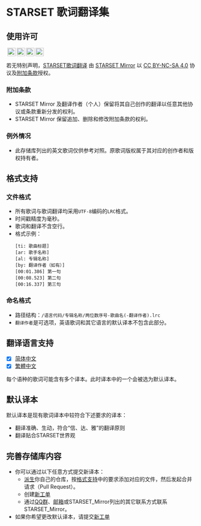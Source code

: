 # STARSET 歌词翻译集

## 使用许可
<img style="height:22px!important;margin-left:3px;vertical-align:text-bottom;" src="https://mirrors.creativecommons.org/presskit/icons/cc.svg?ref=chooser-v1"><img style="height:22px!important;margin-left:3px;vertical-align:text-bottom;" src="https://mirrors.creativecommons.org/presskit/icons/by.svg?ref=chooser-v1"><img style="height:22px!important;margin-left:3px;vertical-align:text-bottom;" src="https://mirrors.creativecommons.org/presskit/icons/nc.svg?ref=chooser-v1"><img style="height:22px!important;margin-left:3px;vertical-align:text-bottom;" src="https://mirrors.creativecommons.org/presskit/icons/sa.svg?ref=chooser-v1">
<p xmlns:cc="http://creativecommons.org/ns#" xmlns:dct="http://purl.org/dc/terms/">若无特别声明，<a property="dct:title" rel="cc:attributionURL" href="https://git.owu.one/starset-mirror/starset-lyrics">STARSET歌词翻译</a> 由 <a rel="cc:attributionURL dct:creator" property="cc:attributionName" href="https://mirror.starset.fans">STARSET Mirror</a> 以 <a href="http://creativecommons.org/licenses/by-nc-sa/4.0/?ref=chooser-v1" target="_blank" rel="license noopener noreferrer" style="display:inline-block;">CC BY-NC-SA 4.0</a> 协议及<a href="#附加条款">附加条款</a>授权。</p> 

### 附加条款
- STARSET Mirror 及翻译作者（个人）保留将其自己创作的翻译以任意其他协议或条款重新分发的权利。
- STARSET Mirror 保留追加、删除和修改附加条款的权利。

### 例外情况
- 此存储库列出的英文歌词仅供参考对照。原歌词版权属于其对应的创作者和版权持有者。

## 格式支持
### 文件格式
- 所有歌词与歌词翻译均采用`UTF-8`编码的`LRC`格式。
- 时间戳精度为毫秒。
- 歌词和翻译不含空行。
- 格式示例：
  ```lrc
  [ti: 歌曲标题]
  [ar: 歌手名称]
  [al: 专辑名称]
  [by: 翻译作者（如有）]
  [00:01.386] 第一句
  [00:08.523] 第二句
  [00:16.337] 第三句
  ```

### 命名格式
- 路径结构：`/语言代码/专辑名称/两位数序号-歌曲名(-翻译作者).lrc`
- `翻译作者`是可选项，英语歌词和其它语言的默认译本不包含此部分。

## 翻译语言支持
- [x] [简体中文](./zh-CN)
- [x] [繁體中文](./zh-TW)

每个语种的歌词可能含有多个译本。此时译本中的一个会被选为默认译本。

## 默认译本

默认译本是现有歌词译本中较符合下述要求的译本：
- 翻译准确、生动，符合“信、达、雅”的翻译原则
- 翻译贴合STARSET世界观

## 完善存储库内容
- 你可以通过以下任意方式提交新译本：
  - [派生](https://git.owu.one/repo/fork/13)你自己的仓库，按[格式支持](#格式支持)中的要求添加对应的文件，然后发起合并请求（Pull Request）。
  - 创建[新工单](https://git.owu.one/starset-mirror/starset-lyrics/issues)
  - 通过[QQ群](https://shang.qq.com/wpa/qunwpa?idkey=54df8ffb39619553024762b0aee78f1a584980c6fc5d4d6caa92831055959c3c)、[邮箱](mailto:mirror@starset.fans)或STARSET_Mirror列出的其它联系方式联系STARSET_Mirror。
- 如果你希望更改默认译本，请提交[新工单](https://git.owu.one/starset-mirror/starset-lyrics/issues)
